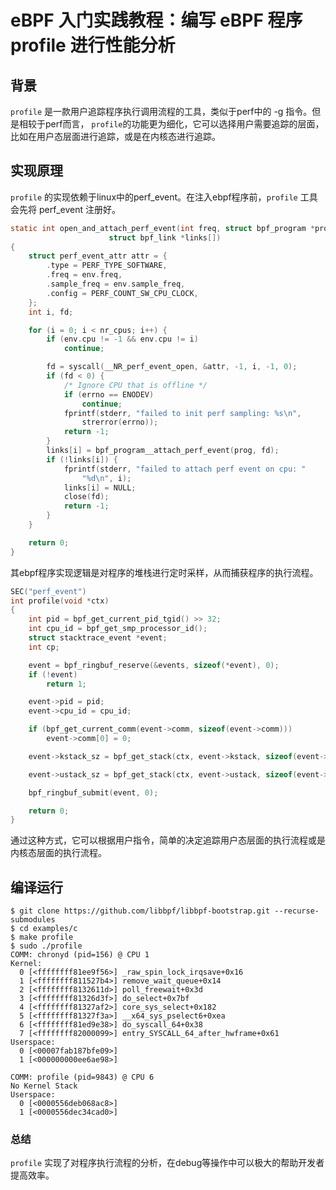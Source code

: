 # eBPF 入门实践教程：编写 eBPF 程序 profile 进行性能分析

## 背景

`profile` 是一款用户追踪程序执行调用流程的工具，类似于perf中的 -g 指令。但是相较于perf而言，
`profile`的功能更为细化，它可以选择用户需要追踪的层面，比如在用户态层面进行追踪，或是在内核态进行追踪。

## 实现原理

`profile` 的实现依赖于linux中的perf_event。在注入ebpf程序前，`profile` 工具会先将 perf_event
注册好。

```c
static int open_and_attach_perf_event(int freq, struct bpf_program *prog,
                      struct bpf_link *links[])
{
    struct perf_event_attr attr = {
        .type = PERF_TYPE_SOFTWARE,
        .freq = env.freq,
        .sample_freq = env.sample_freq,
        .config = PERF_COUNT_SW_CPU_CLOCK,
    };
    int i, fd;

    for (i = 0; i < nr_cpus; i++) {
        if (env.cpu != -1 && env.cpu != i)
            continue;

        fd = syscall(__NR_perf_event_open, &attr, -1, i, -1, 0);
        if (fd < 0) {
            /* Ignore CPU that is offline */
            if (errno == ENODEV)
                continue;
            fprintf(stderr, "failed to init perf sampling: %s\n",
                strerror(errno));
            return -1;
        }
        links[i] = bpf_program__attach_perf_event(prog, fd);
        if (!links[i]) {
            fprintf(stderr, "failed to attach perf event on cpu: "
                "%d\n", i);
            links[i] = NULL;
            close(fd);
            return -1;
        }
    }

    return 0;
}
```

其ebpf程序实现逻辑是对程序的堆栈进行定时采样，从而捕获程序的执行流程。

```c
SEC("perf_event")
int profile(void *ctx)
{
    int pid = bpf_get_current_pid_tgid() >> 32;
    int cpu_id = bpf_get_smp_processor_id();
    struct stacktrace_event *event;
    int cp;

    event = bpf_ringbuf_reserve(&events, sizeof(*event), 0);
    if (!event)
        return 1;

    event->pid = pid;
    event->cpu_id = cpu_id;

    if (bpf_get_current_comm(event->comm, sizeof(event->comm)))
        event->comm[0] = 0;

    event->kstack_sz = bpf_get_stack(ctx, event->kstack, sizeof(event->kstack), 0);

    event->ustack_sz = bpf_get_stack(ctx, event->ustack, sizeof(event->ustack), BPF_F_USER_STACK);

    bpf_ringbuf_submit(event, 0);

    return 0;
}
```

通过这种方式，它可以根据用户指令，简单的决定追踪用户态层面的执行流程或是内核态层面的执行流程。

## 编译运行

```console
$ git clone https://github.com/libbpf/libbpf-bootstrap.git --recurse-submodules 
$ cd examples/c
$ make profile
$ sudo ./profile 
COMM: chronyd (pid=156) @ CPU 1
Kernel:
  0 [<ffffffff81ee9f56>] _raw_spin_lock_irqsave+0x16
  1 [<ffffffff811527b4>] remove_wait_queue+0x14
  2 [<ffffffff8132611d>] poll_freewait+0x3d
  3 [<ffffffff81326d3f>] do_select+0x7bf
  4 [<ffffffff81327af2>] core_sys_select+0x182
  5 [<ffffffff81327f3a>] __x64_sys_pselect6+0xea
  6 [<ffffffff81ed9e38>] do_syscall_64+0x38
  7 [<ffffffff82000099>] entry_SYSCALL_64_after_hwframe+0x61
Userspace:
  0 [<00007fab187bfe09>]
  1 [<000000000ee6ae98>]

COMM: profile (pid=9843) @ CPU 6
No Kernel Stack
Userspace:
  0 [<0000556deb068ac8>]
  1 [<0000556dec34cad0>]
```

### 总结

`profile` 实现了对程序执行流程的分析，在debug等操作中可以极大的帮助开发者提高效率。
